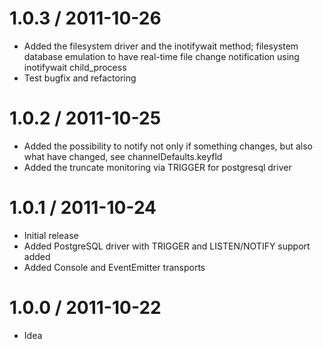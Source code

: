 1.0.3 / 2011-10-26
==================
  * Added the filesystem driver and the inotifywait method; filesystem database emulation to have real-time file change notification using inotifywait child_process
  * Test bugfix and refactoring

1.0.2 / 2011-10-25
==================

  * Added the possibility to notify not only if something changes, but also what have changed, see channelDefaults.keyfld
  * Added the truncate monitoring via TRIGGER for postgresql driver

1.0.1 / 2011-10-24
==================

  * Initial release
  * Added PostgreSQL driver with TRIGGER and LISTEN/NOTIFY support added
  * Added Console and EventEmitter transports

1.0.0 / 2011-10-22
==================

  * Idea
